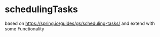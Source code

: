 # schedulingTasks
based on https://spring.io/guides/gs/scheduling-tasks/
and extend with some Functionality
